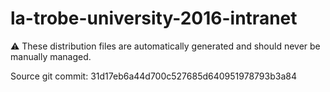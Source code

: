 # la-trobe-university-2016-intranet

:warning: These distribution files are automatically generated and should never be manually managed.

Source git commit: 31d17eb6a44d700c527685d640951978793b3a84
